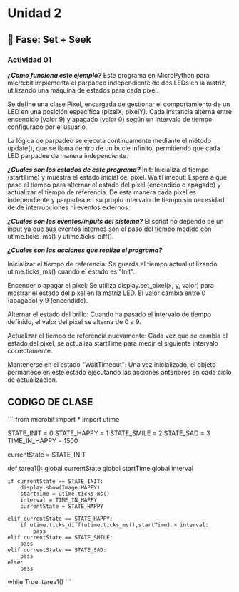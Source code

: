 # Unidad 2

## 🔎 Fase: Set + Seek

### Actividad 01
***¿Como funciona este ejemplo?***
Este programa en MicroPython para micro:bit implementa el parpadeo independiente de dos LEDs en la matriz, utilizando una máquina de estados para cada píxel.

Se define una clase Pixel, encargada de gestionar el comportamiento de un LED en una posición específica (pixelX, pixelY). Cada instancia alterna entre encendido (valor 9) y apagado (valor 0) según un intervalo de tiempo configurado por el usuario.

La lógica de parpadeo se ejecuta continuamente mediante el método update(), que se llama dentro de un bucle infinito, permitiendo que cada LED parpadee de manera independiente.

***¿Cuales son los estados de este programa?***
Init: Inicializa el tiempo (startTime) y muestra el estado inicial del pixel.
WaitTimeout: Espera a que pase el tiempo para alternar el estado del píxel (encendido o apagado) y actualizar el tiempo de referencia.
De esta manera cada pixel es independiente y parpadea en su propio intervalo de tiempo sin necesidad de de interrupciones ni eventos externos. 

***¿Cuales son los eventos/inputs del sistema?***
El script no depende de un input ya que sus eventos internos son el paso del tiempo medido con  utime.ticks_ms() y utime.ticks_diff().

***¿Cuales son las acciones que realiza el programa?***

Inicializar el tiempo de referencia:
Se guarda el tiempo actual utilizando utime.ticks_ms() cuando el estado es "Init".

Encender o apagar el píxel:
Se utiliza display.set_pixel(x, y, valor) para mostrar el estado del pixel en la matriz LED. El valor cambia entre 0 (apagado) y 9 (encendido).

Alternar el estado del brillo:
Cuando ha pasado el intervalo de tiempo definido, el valor del pixel se alterna de 0 a 9.

Actualizar el tiempo de referencia nuevamente:
Cada vez que se cambia el estado del pixel, se actualiza startTime para medir el siguiente intervalo correctamente.

Mantenerse en el estado "WaitTimeout":
Una vez inicializado, el objeto permanece en este estado ejecutando las acciones anteriores en cada ciclo de actualizacion.

## CODIGO DE CLASE 
´´´
from microbit import *
import utime

STATE_INIT = 0
STATE_HAPPY = 1 
STATE_SMILE = 2
STATE_SAD = 3 
TIME_IN_HAPPY = 1500


currentState = STATE_INIT


def tarea1():
    global currentState
    global startTime
    global interval
    
    if currentState == STATE_INIT: 
        display.show(Image.HAPPY) 
        startTime = utime.ticks_ms()
        interval = TIME_IN_HAPPY 
        currentState = STATE_HAPPY
        
    elif currentState == STATE_HAPPY: 
        if utime.ticks_diff(utime.ticks_ms(),startTime) > interval:
            pass
    elif currentState == STATE_SMILE: 
        pass
    elif currentState == STATE_SAD: 
        pass 
    else: 
        pass

while True: 
    tarea1()
´´´












